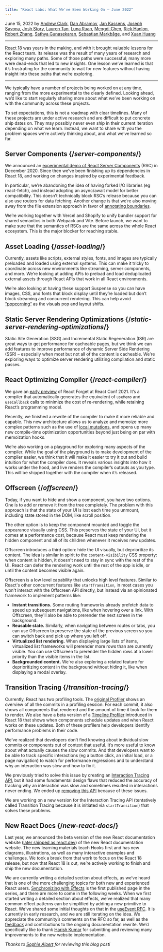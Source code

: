 ```yaml
---
title: "React Labs: What We've Been Working On – June 2022"
---
```


June 15, 2022 by [Andrew Clark](https://twitter.com/acdlite), [Dan Abramov](https://twitter.com/dan_abramov), [Jan Kassens](https://twitter.com/kassens), [Joseph Savona](https://twitter.com/en_JS), [Josh Story](https://twitter.com/joshcstory), [Lauren Tan](https://twitter.com/potetotes), [Luna Ruan](https://twitter.com/lunaruan), [Mengdi Chen](https://twitter.com/mengdi_en), [Rick Hanlon](https://twitter.com/rickhanlonii), [Robert Zhang](https://twitter.com/jiaxuanzhang01), [Sathya Gunasekaran](https://twitter.com/_gsathya), [Sebastian Markbåge](https://twitter.com/sebmarkbage), and [Xuan Huang](https://twitter.com/Huxpro)

---

<Intro>

[React 18](https://react.dev/blog/2021/06/08/the-plan-for-react-18) was years in the making, and with it brought valuable lessons for the React team. Its release was the result of many years of research and exploring many paths. Some of those paths were successful; many more were dead-ends that led to new insights. One lesson we’ve learned is that it’s frustrating for the community to wait for new features without having insight into these paths that we’re exploring.

</Intro>

---

We typically have a number of projects being worked on at any time, ranging from the more experimental to the clearly defined. Looking ahead, we’d like to start regularly sharing more about what we’ve been working on with the community across these projects.

To set expectations, this is not a roadmap with clear timelines. Many of these projects are under active research and are difficult to put concrete ship dates on. They may possibly never even ship in their current iteration depending on what we learn. Instead, we want to share with you the problem spaces we’re actively thinking about, and what we’ve learned so far.

## Server Components {/*server-components*/}

We announced an [experimental demo of React Server Components](https://legacy.reactjs.org/blog/2020/12/21/data-fetching-with-react-server-components.html) (RSC) in December 2020. Since then we’ve been finishing up its dependencies in React 18, and working on changes inspired by experimental feedback.

In particular, we’re abandoning the idea of having forked I/O libraries (eg react-fetch), and instead adopting an async/await model for better compatibility. This doesn’t technically block RSC’s release because you can also use routers for data fetching. Another change is that we’re also moving away from the file extension approach in favor of [annotating boundaries](https://github.com/reactjs/rfcs/pull/189#issuecomment-1116482278).

We’re working together with Vercel and Shopify to unify bundler support for shared semantics in both Webpack and Vite. Before launch, we want to make sure that the semantics of RSCs are the same across the whole React ecosystem. This is the major blocker for reaching stable.

## Asset Loading {/*asset-loading*/}

Currently, assets like scripts, external styles, fonts, and images are typically preloaded and loaded using external systems. This can make it tricky to coordinate across new environments like streaming, server components, and more.
We’re looking at adding APIs to preload and load deduplicated external assets through React APIs that work in all React environments.

We’re also looking at having these support Suspense so you can have images, CSS, and fonts that block display until they’re loaded but don’t block streaming and concurrent rendering. This can help avoid [“popcorning“](https://twitter.com/sebmarkbage/status/1516852731251724293) as the visuals pop and layout shifts.

## Static Server Rendering Optimizations {/*static-server-rendering-optimizations*/}

Static Site Generation (SSG) and Incremental Static Regeneration (ISR) are great ways to get performance for cacheable pages, but we think we can add features to improve performance of dynamic Server Side Rendering (SSR) – especially when most but not all of the content is cacheable. We're exploring ways to optimize server rendering utilizing compilation and static passes.

## React Optimizing Compiler {/*react-compiler*/}

We gave an [early preview](https://www.youtube.com/watch?v=lGEMwh32soc) of React Forget at React Conf 2021. It’s a compiler that automatically generates the equivalent of `useMemo` and `useCallback` calls to minimize the cost of re-rendering, while retaining React’s programming model.

Recently, we finished a rewrite of the compiler to make it more reliable and capable. This new architecture allows us to analyze and memoize more complex patterns such as the use of [local mutations](/learn/keeping-components-pure#local-mutation-your-components-little-secret), and opens up many new compile-time optimization opportunities beyond just being on par with memoization hooks.

We’re also working on a playground for exploring many aspects of the compiler. While the goal of the playground is to make development of the compiler easier, we think that it will make it easier to try it out and build intuition for what the compiler does. It reveals various insights into how it works under the hood, and live renders the compiler’s outputs as you type. This will be shipped together with the compiler when it’s released.

## Offscreen {/*offscreen*/}

Today, if you want to hide and show a component, you have two options. One is to add or remove it from the tree completely. The problem with this approach is that the state of your UI is lost each time you unmount, including state stored in the DOM, like scroll position.

The other option is to keep the component mounted and toggle the appearance visually using CSS. This preserves the state of your UI, but it comes at a performance cost, because React must keep rendering the hidden component and all of its children whenever it receives new updates.

Offscreen introduces a third option: hide the UI visually, but deprioritize its content. The idea is similar in spirit to the `content-visibility` CSS property: when content is hidden, it doesn't need to stay in sync with the rest of the UI. React can defer the rendering work until the rest of the app is idle, or until the content becomes visible again.

Offscreen is a low level capability that unlocks high level features. Similar to React's other concurrent features like `startTransition`, in most cases you won't interact with the Offscreen API directly, but instead via an opinionated framework to implement patterns like:

* **Instant transitions.** Some routing frameworks already prefetch data to speed up subsequent navigations, like when hovering over a link. With Offscreen, they'll also be able to prerender the next screen in the background.
* **Reusable state.** Similarly, when navigating between routes or tabs, you can use Offscreen to preserve the state of the previous screen so you can switch back and pick up where you left off.
* **Virtualized list rendering.** When displaying large lists of items, virtualized list frameworks will prerender more rows than are currently visible. You can use Offscreen to prerender the hidden rows at a lower priority than the visible items in the list.
* **Backgrounded content.** We're also exploring a related feature for deprioritizing content in the background without hiding it, like when displaying a modal overlay.

## Transition Tracing {/*transition-tracing*/}

Currently, React has two profiling tools. The [original Profiler](https://legacy.reactjs.org/blog/2018/09/10/introducing-the-react-profiler.html) shows an overview of all the commits in a profiling session. For each commit, it also shows all components that rendered and the amount of time it took for them to render. We also have a beta version of a [Timeline Profiler](https://github.com/reactwg/react-18/discussions/76) introduced in React 18 that shows when components schedule updates and when React works on these updates. Both of these profilers help developers identify performance problems in their code.

We’ve realized that developers don’t find knowing about individual slow commits or components out of context that useful. It’s more useful to know about what actually causes the slow commits. And that developers want to be able to track specific interactions (eg a button click, an initial load, or a page navigation) to watch for performance regressions and to understand why an interaction was slow and how to fix it.

We previously tried to solve this issue by creating an [Interaction Tracing API](https://gist.github.com/bvaughn/8de925562903afd2e7a12554adcdda16), but it had some fundamental design flaws that reduced the accuracy of tracking why an interaction was slow and sometimes resulted in interactions never ending. We ended up [removing this API](https://github.com/facebook/react/pull/20037) because of these issues.

We are working on a new version for the Interaction Tracing API (tentatively called Transition Tracing because it is initiated via `startTransition`) that solves these problems.

## New React Docs {/*new-react-docs*/}

Last year, we announced the beta version of the new React documentation website ([later shipped as react.dev](/blog/2023/03/16/introducing-react-dev)) of the new React documentation website. The new learning materials teach Hooks first and has new diagrams, illustrations, as well as many interactive examples and challenges. We took a break from that work to focus on the React 18 release, but now that React 18 is out, we’re actively working to finish and ship the new documentation.

We are currently writing a detailed section about effects, as we’ve heard that is one of the more challenging topics for both new and experienced React users. [Synchronizing with Effects](/learn/synchronizing-with-effects) is the first published page in the series, and there are more to come in the following weeks. When we first started writing a detailed section about effects, we’ve realized that many common effect patterns can be simplified by adding a new primitive to React. We’ve shared some initial thoughts on that in the [useEvent RFC](https://github.com/reactjs/rfcs/pull/220). It is currently in early research, and we are still iterating on the idea. We appreciate the community’s comments on the RFC so far, as well as the [feedback](https://github.com/reactjs/reactjs.org/issues/3308) and contributions to the ongoing documentation rewrite. We’d specifically like to thank [Harish Kumar](https://github.com/harish-sethuraman) for submitting and reviewing many improvements to the new website implementation.

*Thanks to [Sophie Alpert](https://twitter.com/sophiebits) for reviewing this blog post!*
